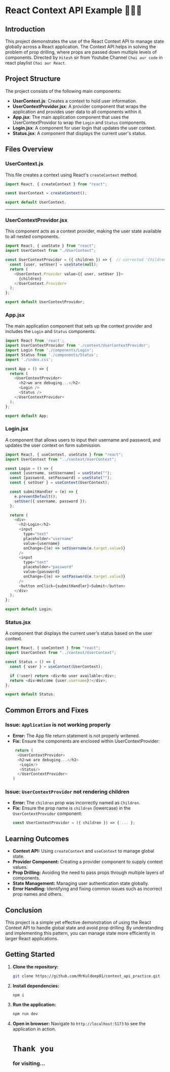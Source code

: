 # React Context API Example 🚀👨‍💻

## Introduction
This project demonstrates the use of the React Context API to manage state globally across a React application. The Context API helps in solving the problem of prop drilling, where props are passed down multiple levels of components.
Directed by `Hitesh` sir from Youtube Channel `Chai aur code` in react playlist `Chai aur React`.

## Project Structure
The project consists of the following main components:
- **UserContext.js**: Creates a context to hold user information.
- **UserContextProvidor.jsx**: A provider component that wraps the application and provides user data to all components within it.
- **App.jsx**: The main application component that uses the UserContextProvidor to wrap the `Login` and `Status` components.
- **Login.jsx**: A component for user login that updates the user context.
- **Status.jsx**: A component that displays the current user's status.

## Files Overview

### UserContext.js
This file creates a context using React's `createContext` method.

```javascript
import React, { createContext } from "react";

const UserContext = createContext();

export default UserContext;
```
---
### UserContextProvidor.jsx
This component acts as a context provider, making the user state available to all nested components.

```javascript
import React, { useState } from "react";
import UserContext from "./UserContext";

const UserContextProvidor = ({ children }) => {  // corrected 'Children' to 'children'
  const [user, setUser] = useState(null);
  return (
    <UserContext.Provider value={{ user, setUser }}>
      {children}
    </UserContext.Provider>
  );
};

export default UserContextProvidor;
```

### App.jsx
The main application component that sets up the context provider and includes the `Login` and `Status` components.

```javascript
import React from 'react';
import UserContextProvidor from './context/UserContextProvidor';
import Login from './components/Login';
import Status from './components/Status';
import './index.css';

const App = () => {
  return (
    <UserContextProvidor>
      <h2>we are debuging...</h2>
      <Login />
      <Status />
    </UserContextProvidor>
  );
};

export default App;
```

### Login.jsx
A component that allows users to input their username and password, and updates the user context on form submission.

```javascript
import React, { useContext, useState } from "react";
import UserContext from "../context/UserContext";

const Login = () => {
  const [username, setUsername] = useState("");
  const [password, setPassword] = useState("");
  const { setUser } = useContext(UserContext);

  const submitHandler = (e) => {
    e.preventDefault();
    setUser({ username, password });
  };

  return (
    <div>
      <h2>Login</h2>
      <input
        type="text"
        placeholder="username"
        value={username}
        onChange={(e) => setUsername(e.target.value)}
      />
      <input
        type="text"
        placeholder="password"
        value={password}
        onChange={(e) => setPassword(e.target.value)}
      />
      <button onClick={submitHandler}>Submit</button>
    </div>
  );
};

export default Login;
```

### Status.jsx
A component that displays the current user's status based on the user context.

```javascript
import React, { useContext } from "react";
import UserContext from "../context/UserContext";

const Status = () => {
  const { user } = useContext(UserContext);

  if (!user) return <div>No user available</div>;
  return <div>Welcome {user.username}!</div>;
};

export default Status;
```

## Common Errors and Fixes
### Issue: `Application` is not working properly
- **Error:** The App file return statement is not  properly writened.
- **Fix:** Ensure the components are enclosed within UserContextProvider:
  ```js
   return (
    <UserContextProvidor>
    <h2>we are debuging...</h2>
     <Login/>
     <Status/>
    </UserContextProvidor>
  )
  ```
### Issue: `UserContextProvidor` not rendering children
- **Error:** The `children` prop was incorrectly named as `Children`.
- **Fix:** Ensure the prop name is `children` (lowercase) in the `UserContextProvidor` component:
  ```javascript
  const UserContextProvidor = ({ children }) => { ... };
  ```

## Learning Outcomes
- **Context API:** Using `createContext` and `useContext` to manage global state.
- **Provider Component:** Creating a provider component to supply context values.
- **Prop Drilling:** Avoiding the need to pass props through multiple layers of components.
- **State Management:** Managing user authentication state globally.
- **Error Handling:** Identifying and fixing common issues such as incorrect prop names and others.

## Conclusion
This project is a simple yet effective demonstration of using the React Context API to handle global state and avoid prop drilling. By understanding and implementing this pattern, you can manage state more efficiently in larger React applications.

## Getting Started
1. **Clone the repository:**
   ```bash
   git clone https://github.com/MrKuldeep01/context_api_practice.git
   ```
2. **Install dependencies:**
   ```bash
   npm i
   ```
3. **Run the application:**
   ```bash
   npm run dev
   ```
4. **Open in browser:**
   Navigate to `http://localhost:5173` to see the application in action.

   # `Thank you`
   ### for visiting...

